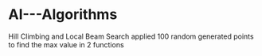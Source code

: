 # AI---Algorithms
Hill Climbing and Local Beam Search applied 100 random generated points to find the max value in 2 functions
